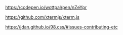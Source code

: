 https://codepen.io/wottpal/pen/nZeYpr

https://github.com/xtermjs/xterm.js

https://jdan.github.io/98.css/#issues-contributing-etc
